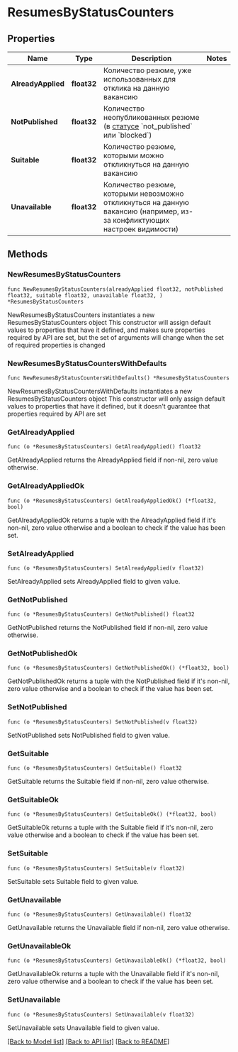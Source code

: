 # ResumesByStatusCounters

## Properties

Name | Type | Description | Notes
------------ | ------------- | ------------- | -------------
**AlreadyApplied** | **float32** | Количество резюме, уже использованных для отклика на данную вакансию | 
**NotPublished** | **float32** | Количество неопубликованных резюме (в [статусе](#tag/Rezyume.-Prosmotr-informacii/Status-rezyume) &#x60;not_published&#x60; или &#x60;blocked&#x60;) | 
**Suitable** | **float32** | Количество резюме, которыми можно откликнуться на данную вакансию | 
**Unavailable** | **float32** | Количество резюме, которыми невозможно откликнуться на данную вакансию (например, из-за конфликтующих настроек видимости) | 

## Methods

### NewResumesByStatusCounters

`func NewResumesByStatusCounters(alreadyApplied float32, notPublished float32, suitable float32, unavailable float32, ) *ResumesByStatusCounters`

NewResumesByStatusCounters instantiates a new ResumesByStatusCounters object
This constructor will assign default values to properties that have it defined,
and makes sure properties required by API are set, but the set of arguments
will change when the set of required properties is changed

### NewResumesByStatusCountersWithDefaults

`func NewResumesByStatusCountersWithDefaults() *ResumesByStatusCounters`

NewResumesByStatusCountersWithDefaults instantiates a new ResumesByStatusCounters object
This constructor will only assign default values to properties that have it defined,
but it doesn't guarantee that properties required by API are set

### GetAlreadyApplied

`func (o *ResumesByStatusCounters) GetAlreadyApplied() float32`

GetAlreadyApplied returns the AlreadyApplied field if non-nil, zero value otherwise.

### GetAlreadyAppliedOk

`func (o *ResumesByStatusCounters) GetAlreadyAppliedOk() (*float32, bool)`

GetAlreadyAppliedOk returns a tuple with the AlreadyApplied field if it's non-nil, zero value otherwise
and a boolean to check if the value has been set.

### SetAlreadyApplied

`func (o *ResumesByStatusCounters) SetAlreadyApplied(v float32)`

SetAlreadyApplied sets AlreadyApplied field to given value.


### GetNotPublished

`func (o *ResumesByStatusCounters) GetNotPublished() float32`

GetNotPublished returns the NotPublished field if non-nil, zero value otherwise.

### GetNotPublishedOk

`func (o *ResumesByStatusCounters) GetNotPublishedOk() (*float32, bool)`

GetNotPublishedOk returns a tuple with the NotPublished field if it's non-nil, zero value otherwise
and a boolean to check if the value has been set.

### SetNotPublished

`func (o *ResumesByStatusCounters) SetNotPublished(v float32)`

SetNotPublished sets NotPublished field to given value.


### GetSuitable

`func (o *ResumesByStatusCounters) GetSuitable() float32`

GetSuitable returns the Suitable field if non-nil, zero value otherwise.

### GetSuitableOk

`func (o *ResumesByStatusCounters) GetSuitableOk() (*float32, bool)`

GetSuitableOk returns a tuple with the Suitable field if it's non-nil, zero value otherwise
and a boolean to check if the value has been set.

### SetSuitable

`func (o *ResumesByStatusCounters) SetSuitable(v float32)`

SetSuitable sets Suitable field to given value.


### GetUnavailable

`func (o *ResumesByStatusCounters) GetUnavailable() float32`

GetUnavailable returns the Unavailable field if non-nil, zero value otherwise.

### GetUnavailableOk

`func (o *ResumesByStatusCounters) GetUnavailableOk() (*float32, bool)`

GetUnavailableOk returns a tuple with the Unavailable field if it's non-nil, zero value otherwise
and a boolean to check if the value has been set.

### SetUnavailable

`func (o *ResumesByStatusCounters) SetUnavailable(v float32)`

SetUnavailable sets Unavailable field to given value.



[[Back to Model list]](../README.md#documentation-for-models) [[Back to API list]](../README.md#documentation-for-api-endpoints) [[Back to README]](../README.md)


